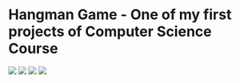 # Hangman Game - One of my first projects of Computer Science Course

<img src="screenshot1"/>
<img src="screenshot2"/>
<img src="screenshot3"/>
<img src="screenshot4"/>
